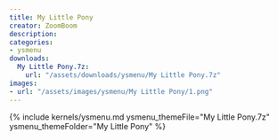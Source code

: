 ```yaml
---
title: My Little Pony
creator: ZoomBoom
description: 
categories:
- ysmenu
downloads:
  My Little Pony.7z:
    url: "/assets/downloads/ysmenu/My Little Pony.7z"
images:
- url: "/assets/images/ysmenu/My Little Pony/1.png"
---
```


{% include kernels/ysmenu.md ysmenu_themeFile="My Little Pony.7z" ysmenu_themeFolder="My Little Pony" %}
